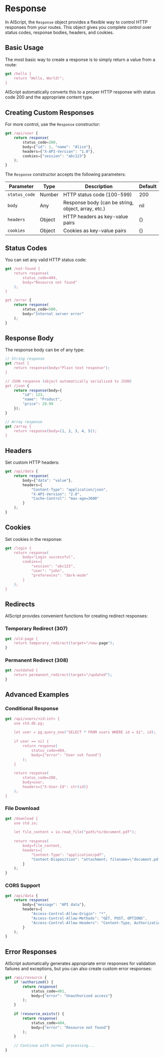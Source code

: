 # Response

In AIScript, the `Response` object provides a flexible way to control HTTP responses from your routes. This object gives you complete control over status codes, response bodies, headers, and cookies.

## Basic Usage

The most basic way to create a response is to simply return a value from a route:

```js
get /hello {
    return "Hello, World!";
}
```

AIScript automatically converts this to a proper HTTP response with status code 200 and the appropriate content type.

## Creating Custom Responses

For more control, use the `Response` constructor:

```js
get /api/user {
    return response(
        status_code=200,
        body={"id": 1, "name": "Alice"},
        headers={"X-API-Version": "1.0"},
        cookies={"session": "abc123"}
    );
}
```

The `Response` constructor accepts the following parameters:

| Parameter | Type | Description | Default |
|-----------|------|-------------|---------|
| `status_code` | Number | HTTP status code (100-599) | 200 |
| `body` | Any | Response body (can be string, object, array, etc.) | nil |
| `headers` | Object | HTTP headers as key-value pairs | {} |
| `cookies` | Object | Cookies as key-value pairs | {} |

## Status Codes

You can set any valid HTTP status code:

```js
get /not-found {
    return response(
        status_code=404,
        body="Resource not found"
    );
}

get /error {
    return response(
        status_code=500,
        body="Internal server error"
    );
}
```

## Response Body

The response body can be of any type:

```js
// String response
get /text {
    return response(body="Plain text response");
}

// JSON response (object automatically serialized to JSON)
get /json {
    return response(body={
        "id": 123,
        "name": "Product",
        "price": 29.99
    });
}

// Array response
get /array {
    return response(body=[1, 2, 3, 4, 5]);
}
```

## Headers

Set custom HTTP headers:

```js
get /api/data {
    return response(
        body={"data": "value"},
        headers={
            "Content-Type": "application/json",
            "X-API-Version": "2.0",
            "Cache-Control": "max-age=3600"
        }
    );
}
```

## Cookies

Set cookies in the response:

```js
get /login {
    return response(
        body="Login successful",
        cookies={
            "session": "abc123",
            "user": "john",
            "preferences": "dark-mode"
        }
    );
}
```

## Redirects

AIScript provides convenient functions for creating redirect responses:

### Temporary Redirect (307)

```js
get /old-page {
    return temporary_redirect(target="/new-page");
}
```

### Permanent Redirect (308)

```js
get /outdated {
    return permanent_redirect(target="/updated");
}
```

## Advanced Examples

### Conditional Response

```js
get /api/users/<id:int> {
    use std.db.pg;
    
    let user = pg.query_one("SELECT * FROM users WHERE id = $1", id);
    
    if user == nil {
        return response(
            status_code=404,
            body={"error": "User not found"}
        );
    }
    
    return response(
        status_code=200,
        body=user,
        headers={"X-User-Id": str(id)}
    );
}
```

### File Download

```js
get /download {
    use std.io;
    
    let file_content = io.read_file("path/to/document.pdf");
    
    return response(
        body=file_content,
        headers={
            "Content-Type": "application/pdf",
            "Content-Disposition": "attachment; filename=\"document.pdf\""
        }
    );
}
```

### CORS Support

```js
get /api/data {
    return response(
        body={"message": "API data"},
        headers={
            "Access-Control-Allow-Origin": "*",
            "Access-Control-Allow-Methods": "GET, POST, OPTIONS",
            "Access-Control-Allow-Headers": "Content-Type, Authorization"
        }
    );
}
```

## Error Responses

AIScript automatically generates appropriate error responses for validation failures and exceptions, but you can also create custom error responses:

```js
get /api/resource {
    if !authorized() {
        return response(
            status_code=401,
            body={"error": "Unauthorized access"}
        );
    }
    
    if !resource_exists() {
        return response(
            status_code=404,
            body={"error": "Resource not found"}
        );
    }
    
    // Continue with normal processing...
}
```
